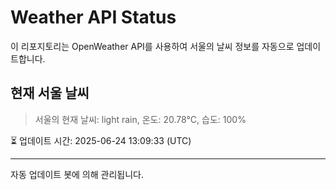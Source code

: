 
# Weather API Status

이 리포지토리는 OpenWeather API를 사용하여 서울의 날씨 정보를 자동으로 업데이트합니다.

## 현재 서울 날씨
> 서울의 현재 날씨: light rain, 온도: 20.78°C, 습도: 100%

⏳ 업데이트 시간: 2025-06-24 13:09:33 (UTC)

---
자동 업데이트 봇에 의해 관리됩니다.
